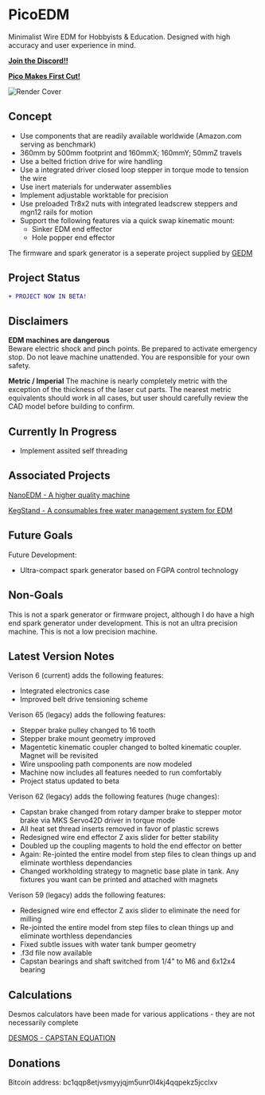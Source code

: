 # PicoEDM

Minimalist Wire EDM for Hobbyists & Education. Designed with high accuracy and user experience in mind.

[**Join the Discord!!**](https://discord.gg/fNJQsGFzm4)

[**Pico Makes First Cut!**](https://youtube.com/shorts/JkDtk-GV0A8)

![Render Cover]()

## Concept

* Use components that are readily available worldwide (Amazon.com serving as benchmark)
* 360mm by 500mm footprint and 160mmX; 160mmY; 50mmZ travels
* Use a belted friction drive for wire handling
* Use a integrated driver closed loop stepper in torque mode to tension the wire
* Use inert materials for underwater assemblies
* Implement adjustable worktable for precision
* Use preloaded Tr8x2 nuts with integrated leadscrew steppers and mgn12 rails for motion
* Support the following features via a quick swap kinematic mount:
  * Sinker EDM end effector
  * Hole popper end effector

The firmware and spark generator is a seperate project supplied by
[GEDM](https://github.com/G-EDM)

## Project Status
```diff
+ PROJECT NOW IN BETA!
```
## Disclaimers

**EDM machines are dangerous**  
Beware electric shock and pinch points. Be prepared to activate emergency stop. Do not leave machine unattended. You are responsible for your own safety.

**Metric / Imperial**
The machine is nearly completely metric with the exception of the thickness of the laser cut parts. The nearest metric equivalents should work in all cases, but user should carefully review the CAD model before building to confirm.

## Currently In Progress

* Implement assited self threading

## Associated Projects
[NanoEDM - A higher quality machine](https://github.com/alextreseder/nanoEDM)

[KegStand - A consumables free water management system for EDM](https://github.com/alextreseder/kegstand)

## Future Goals
Future Development:
* Ultra-compact spark generator based on FGPA control technology

## Non-Goals
This is not a spark generator or firmware project, although I do have a high end spark generator under development. This is not an ultra precision machine. This is not a low precision machine.

## Latest Version Notes
Verison 6 (current) adds the following features: 
* Integrated electronics case
* Improved belt drive tensioning scheme

Verison 65 (legacy) adds the following features:
* Stepper brake pulley changed to 16 tooth
* Stepper brake mount geometry improved
* Magentetic kinematic coupler changed to bolted kinematic coupler. Magnet will be revisited
* Wire unspooling path components are  now modeled
* Machine now includes all features needed to run comfortably
* Project status updated to beta

Verison 62 (legacy) adds the following features (huge changes):
* Capstan brake changed from rotary damper brake to stepper motor brake via MKS Servo42D driver in torque mode
* All heat set thread inserts removed in favor of plastic screws 
* Redesigned wire end effector Z axis slider for better stability
* Doubled up the coupling magents to hold the end effector on better
* Again: Re-jointed the entire model from step files to clean things up and eliminate worthless dependancies
* Changed workholding strategy to magnetic base plate in tank. Any fixtures you want can be printed and attached with magnets

Verison 59 (legacy) adds the following features:
* Redesigned wire end effector Z axis slider to eliminate the need for milling
* Re-jointed the entire model from step files to clean things up and eliminate worthless dependancies
* Fixed subtle issues with water tank bumper geometry
* .f3d file now available
* Capstan bearings and shaft switched from 1/4" to M6 and 6x12x4 bearing


## Calculations
Desmos calculators have been made for various applications - they are not necessarily complete

[DESMOS - CAPSTAN EQUATION](https://www.desmos.com/calculator/trg4qsopa3)

## Donations
Bitcoin address: bc1qqp8etjvsmyyjqjm5unr0l4kj4qqpekz5jcclxv
